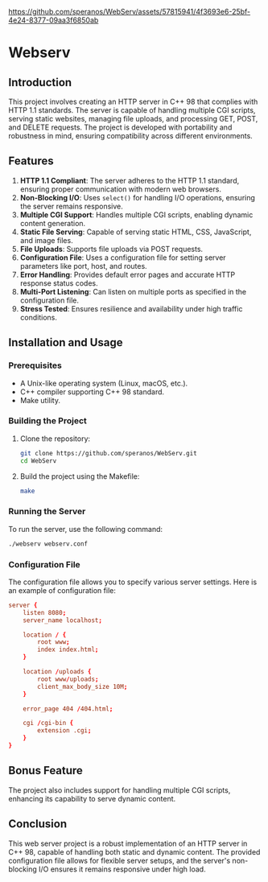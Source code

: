 
https://github.com/speranos/WebServ/assets/57815941/4f3693e6-25bf-4e24-8377-09aa3f6850ab
# Webserv

## Introduction

This project involves creating an HTTP server in C++ 98 that complies with HTTP 1.1 standards. The server is capable of handling multiple CGI scripts, serving static websites, managing file uploads, and processing GET, POST, and DELETE requests. The project is developed with portability and robustness in mind, ensuring compatibility across different environments.

## Features

1. **HTTP 1.1 Compliant**: The server adheres to the HTTP 1.1 standard, ensuring proper communication with modern web browsers.
2. **Non-Blocking I/O**: Uses `select()` for handling I/O operations, ensuring the server remains responsive.
3. **Multiple CGI Support**: Handles multiple CGI scripts, enabling dynamic content generation.
4. **Static File Serving**: Capable of serving static HTML, CSS, JavaScript, and image files.
5. **File Uploads**: Supports file uploads via POST requests.
6. **Configuration File**: Uses a configuration file for setting server parameters like port, host, and routes.
7. **Error Handling**: Provides default error pages and accurate HTTP response status codes.
8. **Multi-Port Listening**: Can listen on multiple ports as specified in the configuration file.
9. **Stress Tested**: Ensures resilience and availability under high traffic conditions.

## Installation and Usage

### Prerequisites

- A Unix-like operating system (Linux, macOS, etc.).
- C++ compiler supporting C++ 98 standard.
- Make utility.

### Building the Project

1. Clone the repository:
   ```sh
   git clone https://github.com/speranos/WebServ.git
   cd WebServ
   ```

2. Build the project using the Makefile:
   ```sh
   make
   ```

### Running the Server

To run the server, use the following command:

```sh
./webserv webserv.conf
```

### Configuration File

The configuration file allows you to specify various server settings. Here is an example of configuration file:

```conf
server {
    listen 8080;
    server_name localhost;

    location / {
        root www;
        index index.html;
    }

    location /uploads {
        root www/uploads;
        client_max_body_size 10M;
    }

    error_page 404 /404.html;

    cgi /cgi-bin {
        extension .cgi;
    }
}
```

## Bonus Feature

The project also includes support for handling multiple CGI scripts, enhancing its capability to serve dynamic content.

## Conclusion

This web server project is a robust implementation of an HTTP server in C++ 98, capable of handling both static and dynamic content. The provided configuration file allows for flexible server setups, and the server's non-blocking I/O ensures it remains responsive under high load.

